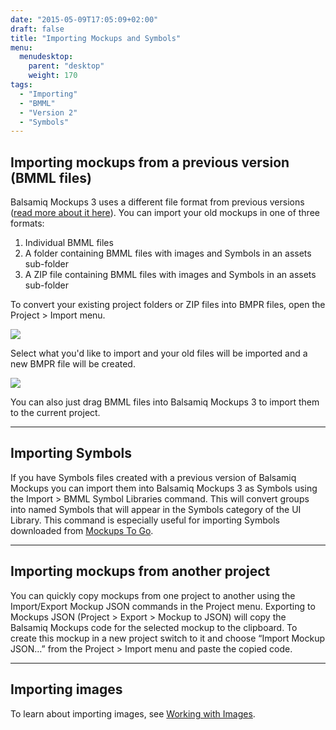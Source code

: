 ```yaml
---
date: "2015-05-09T17:05:09+02:00"
draft: false
title: "Importing Mockups and Symbols"
menu:
  menudesktop:
    parent: "desktop"
    weight: 170
tags:
  - "Importing"
  - "BMML"
  - "Version 2"
  - "Symbols"
---
```


## Importing mockups from a previous version (BMML files)

Balsamiq Mockups 3 uses a different file format from previous versions ([read more about it here](http://support.balsamiq.com/customer/portal/articles/1844131#projects)). You can import your old mockups in one of three formats:

1.  Individual BMML files
2.  A folder containing BMML files with images and Symbols in an assets sub-folder
3.  A ZIP file containing BMML files with images and Symbols in an assets sub-folder

To convert your existing project folders or ZIP files into BMPR files, open the Project > Import menu.

![](http://media.balsamiq.com/img/support/docs/m4d/b3/import.png)

Select what you'd like to import and your old files will be imported and a new BMPR file will be created.

![](http://media.balsamiq.com/img/support/docs/m4d/b3/import2.png)

You can also just drag BMML files into Balsamiq Mockups 3 to import them to the current project.

* * *

## Importing Symbols

If you have Symbols files created with a previous version of Balsamiq Mockups you can import them into Balsamiq Mockups 3 as Symbols using the Import > BMML Symbol Libraries command. This will convert groups into named Symbols that will appear in the Symbols category of the UI Library. This command is especially useful for importing Symbols downloaded from [Mockups To Go](http://support.balsamiq.com/customer/portal/articles/131430).

* * *

## Importing mockups from another project

You can quickly copy mockups from one project to another using the Import/Export Mockup JSON commands in the Project menu. Exporting to Mockups JSON (Project > Export > Mockup to JSON) will copy the Balsamiq Mockups code for the selected mockup to the clipboard. To create this mockup in a new project switch to it and choose “Import Mockup JSON…” from the Project > Import menu and paste the copied code.

* * *

## Importing images

To learn about importing images, see [Working with Images](http://support.balsamiq.com/customer/portal/articles/110401).
